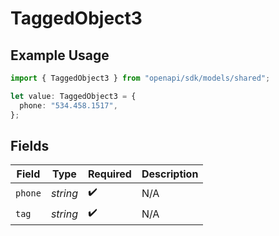 # TaggedObject3

## Example Usage

```typescript
import { TaggedObject3 } from "openapi/sdk/models/shared";

let value: TaggedObject3 = {
  phone: "534.458.1517",
};
```

## Fields

| Field              | Type               | Required           | Description        |
| ------------------ | ------------------ | ------------------ | ------------------ |
| `phone`            | *string*           | :heavy_check_mark: | N/A                |
| `tag`              | *string*           | :heavy_check_mark: | N/A                |